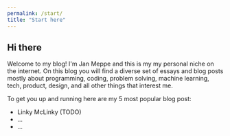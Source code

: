 ```yaml
---
permalink: /start/
title: "Start here"
---
```


## Hi there

Welcome to my blog! I'm Jan Meppe and this is my my personal niche on the internet. On this blog you will find a diverse set of essays and blog posts mostly about programming, coding, problem solving, machine learning, tech, product, design, and all other things that interest me.

To get you up and running here are my 5 most popular blog post:

- Linky McLinky (TODO)
- ...
- ...
